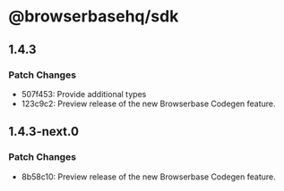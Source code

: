 # @browserbasehq/sdk

## 1.4.3

### Patch Changes

- 507f453: Provide additional types
- 123c9c2: Preview release of the new Browserbase Codegen feature.

## 1.4.3-next.0

### Patch Changes

- 8b58c10: Preview release of the new Browserbase Codegen feature.
